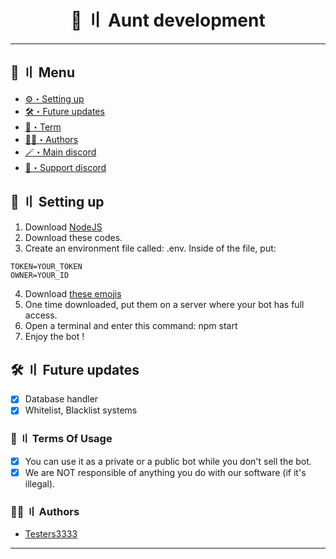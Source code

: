 <h1 align="center">
 🦫 〢 Aunt development
</h1>

---
## <a id="menu"></a>🍃 〢 Menu

- [⚙️・Setting up](#setup)
- [🛠・Future updates](#updates)
- [💼・Term](#terms)
- [🕵️‍♂️・Authors](#authors)
- [🪄・Main discord](https://discord.gg/q3u2CgTTvu)
- [🔮・Support discord](https://discord.gg/zcode)

## <a id="setup"></a> 📁 〢 Setting up

1. Download [NodeJS](https://nodejs.org/)
2. Download these codes.
3. Create an environment file called: .env. Inside of the file, put:
```env
TOKEN=YOUR_TOKEN
OWNER=YOUR_ID
```
4. Download [these emojis](https://github.com/TheTesterss/AuntBot/tree/main/src/emojis/)
5. One time downloaded, put them on a server where your bot has full access.
6. Open a terminal and enter this command: npm start
7. Enjoy the bot !

## <a id="updates"></a> 🛠 〢 Future updates

- [x] Database handler
- [x] Whitelist, Blacklist systems

### <a id="terms"></a>💼 〢 Terms Of Usage

- [x] You can use it as a private or a public bot while you don't sell the bot.
- [x] We are NOT responsible of anything you do with our software (if it's illegal).

### <a id="authors"></a>🕵️‍♂️ 〢 Authors

- [Testers3333](https://github.com/TheTesterss/)
---
